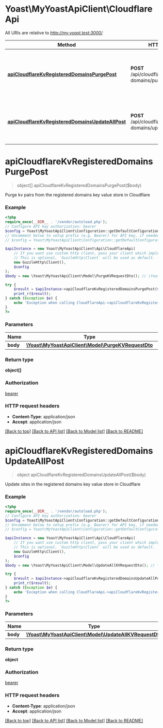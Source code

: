 # Yoast\MyYoastApiClient\CloudflareApi

All URIs are relative to *http://my.yoast.test:3000/*

Method | HTTP request | Description
------------- | ------------- | -------------
[**apiCloudflareKvRegisteredDomainsPurgePost**](CloudflareApi.md#apicloudflarekvregistereddomainspurgepost) | **POST** /api/cloudflare/kv/registered-domains/purge | Purge kv pairs from the registered domains key value store in Cloudflare
[**apiCloudflareKvRegisteredDomainsUpdateAllPost**](CloudflareApi.md#apicloudflarekvregistereddomainsupdateallpost) | **POST** /api/cloudflare/kv/registered-domains/update-all | Update sites in the registered domains key value store in Cloudflare

# **apiCloudflareKvRegisteredDomainsPurgePost**
> object[] apiCloudflareKvRegisteredDomainsPurgePost($body)

Purge kv pairs from the registered domains key value store in Cloudflare

### Example
```php
<?php
require_once(__DIR__ . '/vendor/autoload.php');
// Configure API key authorization: bearer
$config = Yoast\MyYoastApiClient\Configuration::getDefaultConfiguration()->setApiKey('Authorization', 'YOUR_API_KEY');
// Uncomment below to setup prefix (e.g. Bearer) for API key, if needed
// $config = Yoast\MyYoastApiClient\Configuration::getDefaultConfiguration()->setApiKeyPrefix('Authorization', 'Bearer');

$apiInstance = new Yoast\MyYoastApiClient\Api\CloudflareApi(
    // If you want use custom http client, pass your client which implements `GuzzleHttp\ClientInterface`.
    // This is optional, `GuzzleHttp\Client` will be used as default.
    new GuzzleHttp\Client(),
    $config
);
$body = new \Yoast\MyYoastApiClient\Model\PurgeKVRequestDto(); // \Yoast\MyYoastApiClient\Model\PurgeKVRequestDto | 

try {
    $result = $apiInstance->apiCloudflareKvRegisteredDomainsPurgePost($body);
    print_r($result);
} catch (Exception $e) {
    echo 'Exception when calling CloudflareApi->apiCloudflareKvRegisteredDomainsPurgePost: ', $e->getMessage(), PHP_EOL;
}
?>
```

### Parameters

Name | Type | Description  | Notes
------------- | ------------- | ------------- | -------------
 **body** | [**\Yoast\MyYoastApiClient\Model\PurgeKVRequestDto**](../Model/PurgeKVRequestDto.md)|  |

### Return type

**object[]**

### Authorization

[bearer](../../README.md#bearer)

### HTTP request headers

 - **Content-Type**: application/json
 - **Accept**: application/json

[[Back to top]](#) [[Back to API list]](../../README.md#documentation-for-api-endpoints) [[Back to Model list]](../../README.md#documentation-for-models) [[Back to README]](../../README.md)

# **apiCloudflareKvRegisteredDomainsUpdateAllPost**
> object apiCloudflareKvRegisteredDomainsUpdateAllPost($body)

Update sites in the registered domains key value store in Cloudflare

### Example
```php
<?php
require_once(__DIR__ . '/vendor/autoload.php');
// Configure API key authorization: bearer
$config = Yoast\MyYoastApiClient\Configuration::getDefaultConfiguration()->setApiKey('Authorization', 'YOUR_API_KEY');
// Uncomment below to setup prefix (e.g. Bearer) for API key, if needed
// $config = Yoast\MyYoastApiClient\Configuration::getDefaultConfiguration()->setApiKeyPrefix('Authorization', 'Bearer');

$apiInstance = new Yoast\MyYoastApiClient\Api\CloudflareApi(
    // If you want use custom http client, pass your client which implements `GuzzleHttp\ClientInterface`.
    // This is optional, `GuzzleHttp\Client` will be used as default.
    new GuzzleHttp\Client(),
    $config
);
$body = new \Yoast\MyYoastApiClient\Model\UpdateAllKVRequestDto(); // \Yoast\MyYoastApiClient\Model\UpdateAllKVRequestDto | 

try {
    $result = $apiInstance->apiCloudflareKvRegisteredDomainsUpdateAllPost($body);
    print_r($result);
} catch (Exception $e) {
    echo 'Exception when calling CloudflareApi->apiCloudflareKvRegisteredDomainsUpdateAllPost: ', $e->getMessage(), PHP_EOL;
}
?>
```

### Parameters

Name | Type | Description  | Notes
------------- | ------------- | ------------- | -------------
 **body** | [**\Yoast\MyYoastApiClient\Model\UpdateAllKVRequestDto**](../Model/UpdateAllKVRequestDto.md)|  |

### Return type

**object**

### Authorization

[bearer](../../README.md#bearer)

### HTTP request headers

 - **Content-Type**: application/json
 - **Accept**: application/json

[[Back to top]](#) [[Back to API list]](../../README.md#documentation-for-api-endpoints) [[Back to Model list]](../../README.md#documentation-for-models) [[Back to README]](../../README.md)

